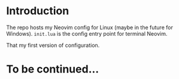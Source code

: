 # Introduction

The repo hosts my Neovim config for Linux (maybe in the future for Windows).
`init.lua` is the config entry point for terminal Neovim.

That my first version of configuration.

# To be continued...
